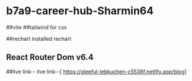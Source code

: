 # b7a9-career-hub-Sharmin64

##vite
##tailwind for css

##rechart
installed rechart

## React Router Dom v6.4

##live link--
live link--[ https://gleeful-lebkuchen-c5538f.netlify.app/blog]
